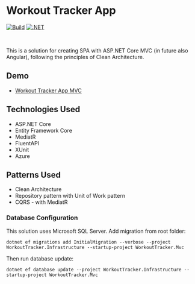 # Workout Tracker App
[![Build](https://github.com/Ethealoner/WorkoutTracker/actions/workflows/main_workouttrackermvc.yml/badge.svg)](https://github.com/Ethealoner/WorkoutTracker/actions/workflows/main_workouttrackermvc.yml/badge.svg)
[![.NET](https://github.com/Ethealoner/WorkoutTracker/actions/workflows/dotnetTests.yml/badge.svg)](https://github.com/Ethealoner/WorkoutTracker/actions/workflows/dotnetTests.yml)

<br/>

This is a solution for creating SPA with ASP.NET Core MVC (in future also Angular), following the principles of Clean Architecture.

## Demo

* [Workout Tracker App MVC](https://workouttrackermvc20230504155820.azurewebsites.net)

## Technologies Used

* ASP.NET Core
* Entity Framework Core
* MediatR
* FluentAPI
* XUnit
* Azure

## Patterns Used

* Clean Architecture
* Repository pattern with Unit of Work pattern
* CQRS - with MediatR

### Database Configuration

This solution uses Microsoft SQL Server. Add migration from root folder:

`dotnet ef migrations add InitialMigration --verbose --project WorkoutTracker.Infrastructure --startup-project WorkoutTracker.Mvc`

Then run database update:

`dotnet ef database update --project WorkoutTracker.Infrastructure --startup-project WorkoutTracker.Mvc`
